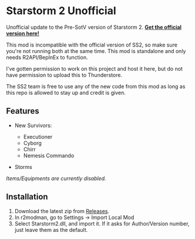 # Starstorm 2 Unofficial

Unofficial update to the Pre-SotV version of Starstorm 2. **[Get the official version here!](https://thunderstore.io/package/TeamMoonstorm/Starstorm2/)**

This mod is incompatible with the official version of SS2, so make sure you're not running both at the same time. This mod is standalone and only needs R2API/BepInEx to function.

I've gotten permission to work on this project and host it here, but do not have permission to upload this to Thunderstore.

The SS2 team is free to use any of the new code from this mod as long as this repo is allowed to stay up and credit is given.

## Features

- New Survivors:
  - Executioner
  - Cyborg
  - Chirr
  - Nemesis Commando
  
 - Storms
 
 *Items/Equipments are currently disabled.*

## Installation

1. Download the latest zip from [Releases](https://github.com/Moffein/Starstorm2Unofficial/releases).
2. In r2modman, go to Settings -> Import Local Mod
3. Select Starstorm2.dll, and import it. If it asks for Author/Version number, just leave them as the default.